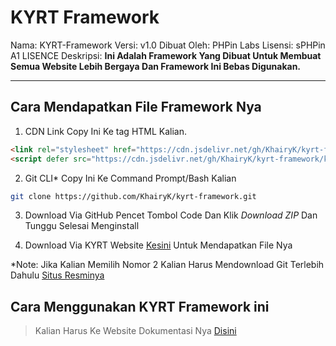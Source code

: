 # KYRT Framework

Nama: KYRT-Framework
Versi: v1.0
Dibuat Oleh: PHPin Labs
Lisensi: sPHPin A1 LISENCE
Deskripsi: **Ini Adalah Framework Yang Dibuat Untuk Membuat Semua Website Lebih Bergaya Dan Framework Ini Bebas Digunakan.**

---

## Cara Mendapatkan File Framework Nya

1. CDN Link
Copy Ini Ke tag HTML <head> Kalian.
```html
<link rel="stylesheet" href="https://cdn.jsdelivr.net/gh/KhairyK/kyrt-framework/kyrt.min.css" type="text/css" media="all" />
<script defer src="https://cdn.jsdelivr.net/gh/KhairyK/kyrt-framework/kyrt-bundle.min.js" type="application/javascript"></script>
```

2. Git CLI*
Copy Ini Ke Command Prompt/Bash Kalian
```bash
git clone https://github.com/KhairyK/kyrt-framework.git
```
3. Download Via GitHub
Pencet Tombol Code Dan Klik *Download ZIP* Dan Tunggu Selesai Menginstall

4. Download Via KYRT Website
[Kesini](https://kyrt.my.id/download) Untuk Mendapatkan File Nya

*Note: Jika Kalian Memilih Nomor 2 Kalian Harus Mendownload Git Terlebih Dahulu [Situs Resminya](https://git-scm.com/downloads)

## Cara Menggunakan KYRT Framework ini

> Kalian Harus Ke Website Dokumentasi Nya [Disini](https://kyrt.my.id/docs/how-to-use-kyrt-framework)




